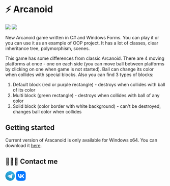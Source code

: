 # ⚡ Arcanoid

![](https://img.shields.io/badge/platform-windows-informational)
![](https://img.shields.io/github/license/lleballex/arcanoid-cs)

New Arcanoid game written in C# and Windows Forms. You can play it or you can use it as an example of OOP project. It has a lot of classes, clear inheritance tree, polymorphism, scenes.

This game has some differences from classic Arcanoid. There are 4 moving platforms at once - one on each side (you can move ball between platforms by clicking on one when game is not started). Ball can change its color when collides with special blocks. Also you can find 3 types of blocks:

1. Default block (red or purple rectangle) - destroys when collides with ball of its color
2. Multi block (green rectangle) - destroys when collides with ball of any color
3. Solid block (color border with white background) - can't be destroyed, changes ball color when collides

<!--<div>
  <img src="https://i.imgur.com/EpKDVea.png" width="49%">
  <img src="https://i.imgur.com/zYdteZ6.png" width="49%">
</div>-->

## Getting started

Current version of Aracanoid is only available for Windows x64. You can download it [here](https://github.com/lleballex/arcanoid-cs/releases).

## 🙋🏽‍♂️ Contact me

[<img width="30px" title="lleballex | Telegram" src="https://raw.githubusercontent.com/github/explore/main/topics/telegram/telegram.png">](https://t.me/lleballex)
[<img width="30px" title="lleballex | VK" src="https://raw.githubusercontent.com/github/explore/main/topics/vk/vk.png">](https://vk.com/lleballex)
